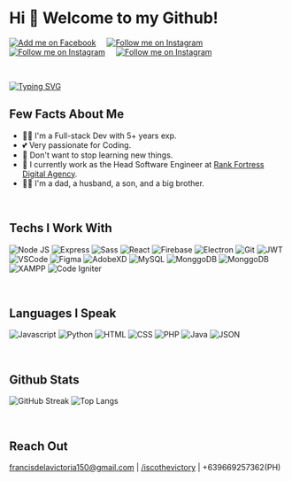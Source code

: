 # Hi 👋 Welcome to my Github!

<!-- Social Badges https://github.com/alexandresanlim/Badges4-README.md-Profile -->
<p>
    <a href="https://www.facebook.com/iscothevictory/"><img title="Add me on Facebook" src="https://img.shields.io/badge/Facebook-1877F2?style=for-the-badge&logo=facebook&logoColor=white" /></a>
    &#8287;&#8287;&#8287;
    <a href="https://www.instagram.com/francis_delavictoria/"><img title="Follow me on Instagram" src="https://img.shields.io/badge/Instagram-E4405F?style=for-the-badge&logo=instagram&logoColor=white" /></a>
    &#8287;&#8287;&#8287;
    <a href="#"><img title="Follow me on Instagram" src="https://img.shields.io/badge/LinkedIn-0077B5?style=for-the-badge&logo=linkedin&logoColor=white" /></a>
    &#8287;&#8287;&#8287;
    <a href="mailto:francisdelavictoria150@gmail.com"><img title="Follow me on Instagram" src="https://img.shields.io/badge/Gmail-D14836?style=for-the-badge&logo=gmail&logoColor=white" /></a>
</p>

<p>&nbsp;</p>

<!-- Read ME Typing effect https://readme-typing-svg.herokuapp.com/demo/ -->
[![Typing SVG](https://readme-typing-svg.herokuapp.com?color=2196F3&size=22&width=650&lines=%7B%22name%22%3A+%22Francis+Dela+Victoria%22%7D;%7B%22description%22%3A+%22Full-stack+Developer%22%7D;%7B%22email%22%3A+%22francisdelavictoria150%40gmail.com%22%7D)](https://git.io/typing-svg)

## Few Facts About Me

- 👨‍💻 I'm a Full-stack Dev with 5+ years exp.
- 💕 Very passionate for Coding.
- 📖 Don't want to stop learning new things.
- 💼 I currently work as the Head Software Engineer at [Rank Fortress Digital Agency](https://rankfortress.com/).
- 🦸‍♂️ I'm a dad, a husband, a son, and a big brother.

<p>&nbsp;</p>

## Techs I Work With

![Node JS](https://img.shields.io/badge/Node.js-339933?style=for-the-badge&logo=nodedotjs&logoColor=white)
![Express](https://img.shields.io/badge/Express.js-000000?style=for-the-badge&logo=express&logoColor=white)
![Sass](https://img.shields.io/badge/Sass-CC6699?style=for-the-badge&logo=sass&logoColor=white)
![React](https://img.shields.io/badge/React-20232A?style=for-the-badge&logo=react&logoColor=61DAFB)
![Firebase](https://img.shields.io/badge/firebase-ffca28?style=for-the-badge&logo=firebase&logoColor=black)
![Electron](https://img.shields.io/badge/Electron-2B2E3A?style=for-the-badge&logo=electron&logoColor=9FEAF9)
![Git](https://img.shields.io/badge/Git-F05032?style=for-the-badge&logo=git&logoColor=white)
![JWT](https://img.shields.io/badge/JWT-000000?style=for-the-badge&logo=JSON%20web%20tokens&logoColor=white)
![VSCode](https://img.shields.io/badge/Visual_Studio_Code-0078D4?style=for-the-badge&logo=visual%20studio%20code&logoColor=white)
![Figma](https://img.shields.io/badge/Figma-F24E1E?style=for-the-badge&logo=figma&logoColor=white)
![AdobeXD](https://img.shields.io/badge/Adobe%20XD-470137?style=for-the-badge&logo=Adobe%20XD&logoColor=#FF61F6)
![MySQL](https://img.shields.io/badge/MySQL-00000F?style=for-the-badge&logo=mysql&logoColor=white)
![MonggoDB](https://img.shields.io/badge/MongoDB-4EA94B?style=for-the-badge&logo=mongodb&logoColor=white)
![MonggoDB](https://img.shields.io/badge/Wordpress-21759B?style=for-the-badge&logo=wordpress&logoColor=white)
![XAMPP](https://img.shields.io/badge/Xampp-F37623?style=for-the-badge&logo=xampp&logoColor=white)
![Code Igniter](https://img.shields.io/badge/Codeigniter-EF4223?style=for-the-badge&logo=codeigniter&logoColor=white)

<p>&nbsp;</p>

## Languages I Speak

![Javascript](https://img.shields.io/badge/JavaScript-323330?style=for-the-badge&logo=javascript&logoColor=F7DF1E)
![Python](https://img.shields.io/badge/Python-FFD43B?style=for-the-badge&logo=python&logoColor=darkgree)
![HTML](https://img.shields.io/badge/HTML5-E34F26?style=for-the-badge&logo=html5&logoColor=white)
![CSS](https://img.shields.io/badge/CSS3-1572B6?style=for-the-badge&logo=css3&logoColor=white)
![PHP](https://img.shields.io/badge/PHP-777BB4?style=for-the-badge&logo=php&logoColor=white)
![Java](https://img.shields.io/badge/Java-ED8B00?style=for-the-badge&logo=java&logoColor=white)
![JSON](https://img.shields.io/badge/json-5E5C5C?style=for-the-badge&logo=json&logoColor=white)

<p>&nbsp;</p>

## Github Stats <!-- https://github.com/DenverCoder1/github-readme-streak-stats -->

![GitHub Streak](http://github-readme-streak-stats.herokuapp.com?user=francis150&theme=gruvbox&hide_border=true&date_format=M%20j%5B%2C%20Y%5D&count_private=true)
![Top Langs](https://github-readme-stats.vercel.app/api/top-langs/?username=francis150&layout=compact&theme=gruvbox&hide_border=true&count_private=true)

<p>&nbsp;</p>

## Reach Out

[francisdelavictoria150@gmail.com](mailto:francisdelavictoria150@gmail.com) | [/iscothevictory](https://www.facebook.com/iscothevictory/) | +639669257362(PH)
